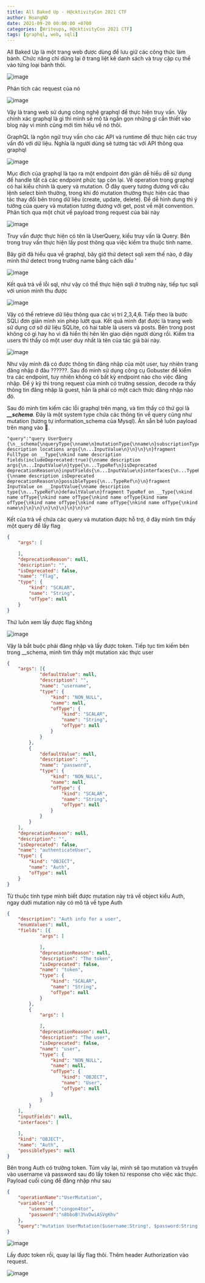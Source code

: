 ```yaml
---
title: All Baked Up - H@cktivityCon 2021 CTF
author: HoangND
date: 2021-09-20 00:00:00 +0700
categories: [Writeups, H@cktivityCon 2021 CTF]
tags: [graphql, web, sqli]
---
```


All Baked Up là một trang web được dùng để lưu giữ các công thức làm bánh. Chức năng chỉ dừng lại ở trang liệt kê danh sách và truy cập cụ thể vào từng loại bánh thôi.

![image](https://user-images.githubusercontent.com/61985236/133925541-93711063-56f1-4c48-b1f3-5e0f20b560de.png)

Phân tích các request của nó

![image](https://user-images.githubusercontent.com/61985236/133925563-52393185-11ed-428f-b5a7-61f1220ebd08.png)

Vậy là trang web sử dụng công nghệ graphql để thực hiện truy vấn. Vậy chính xác graphql là gì thì mình sẽ mô tả ngắn gọn những gì cần thiết vào blog này vì mình cũng mới tìm hiểu về nó thôi.

GraphQL là ngôn ngữ truy vấn cho các API và runtime để thực hiện các truy vấn đó với dữ liệu. Nghĩa là người dùng sẽ tương tác với API thông qua graphql

![image](https://user-images.githubusercontent.com/61985236/133925714-1ee62ce8-a70a-4019-a78f-4c3ecdae1b7f.png)

Mục đích của graphql là tạo ra một endpoint đơn giản dễ hiểu dễ sử dụng để handle tất cả các endpoint phức tạp còn lại. Về operation trong graphql có hai kiểu chính là query và mutation. Ở đây query tương đương với câu lệnh select bình thường, trong khi đó mutation thường thực hiện các thao tác thay đổi bên trong dữ liệu (create, update, delete). Để dễ hình dung thì ý tưởng của query và mutation tương đương với get, post về mặt convention. Phân tích qua một chút về payload trong request của bài này

![image](https://user-images.githubusercontent.com/61985236/133934054-76bb9e49-8592-4310-a4eb-baebd4d71696.png)

Truy vấn được thực hiện có tên là UserQuery, kiểu truy vấn là Query. Bên trong truy vấn thực hiện lấy post thông qua việc kiểm tra thuộc tính name. 

Bây giờ đã hiểu qua về graphql, bây giờ thử detect sqli xem thế nào, ở đây mình thử detect trong trường name bằng cách dấu '

![image](https://user-images.githubusercontent.com/61985236/133933080-d15d081d-77d7-411c-b215-6b2736c059f7.png)

Kết quả trả về lỗi sql, như vậy có thể thực hiện sqli ở trường này, tiếp tục sqli với union mình thu được 

![image](https://user-images.githubusercontent.com/61985236/133933095-0124a2d0-899e-4fe1-b71d-4c1eaa21f7f8.png)

Vậy có thể retrieve dữ liệu thông qua các vị trí 2,3,4,6. Tiếp theo là bước SQLi đơn giản mình xin phép lướt qua. Kết quả mình đạt được là trang web sử dụng cơ sở dữ liệu 
SQLite, có hai table là users và posts. Bên trong post không có gì hay ho vì đã hiển thị hên lên giao diện người dùng rồi. Kiểm tra users thì thấy có một user duy nhất là tên của tác giả bài này.

![image](https://user-images.githubusercontent.com/61985236/133933222-431f5016-d59a-45c7-8852-e1eccdfec423.png)

Như vậy mình đã có được thông tin đăng nhập của một user, tuy nhiên trang đăng nhập ở đâu ??????. Sau đó mình sử dụng công cụ Gobuster để kiểm tra các endpoint, tuy nhiên không có bất kỳ endpoint nào cho việc đăng nhập. Để ý kỹ thì trong request của mình có trường session, decode ra thấy thông tin đăng nhập là guest, hẳn là phải có một cách thức đăng nhập nào đó. 

Sau đó mình tìm kiếm các lỗi graphql trên mạng, và tìm thấy có thứ gọi là ***__schema***. Đây là một system type chứa các thông tin về query cũng như mutation (tương tự information_schema của Mysql). Ăn sẵn bê luôn payload trên mạng vào 🙏.

```
"query":"query UserQuery {\n__schema{\nqueryType{\nname\n}mutationType{\nname\n}subscriptionType{\nname\n}types{\n...FullType\n}directives{\nname description locations args{\n...InputValue\n}\n}\n}\n}fragment FullType on __Type{\nkind name description fields(includeDeprecated:true){\nname description args{\n...InputValue\n}type{\n...TypeRef\n}isDeprecated deprecationReason\n}inputFields{\n...InputValue\n}interfaces{\n...TypeRef\n}enumValues(includeDeprecated:true){\nname description isDeprecated deprecationReason\n}possibleTypes{\n...TypeRef\n}\n}fragment InputValue on __InputValue{\nname description type{\n...TypeRef\n}defaultValue\n}fragment TypeRef on __Type{\nkind name ofType{\nkind name ofType{\nkind name ofType{kind name ofType{\nkind name ofType{\nkind name ofType{\nkind name ofType{\nkind name\n}\n}\n}\n}\n}\n}\n}\n}\n"
```

Kết của trả về chứa các query và mutation được hỗ trợ, ở đây mình tìm thấy một query để lấy flag

```json
{
    "args": [

    ],
    "deprecationReason": null,
    "description": "",
    "isDeprecated": false,
    "name": "flag",
    "type": {
        "kind": "SCALAR",
        "name": "String",
        "ofType": null
    }
}
```

Thử luôn xem lấy được flag không

![image](https://user-images.githubusercontent.com/61985236/133935015-97c01c93-ca91-41e5-b4be-7ef49bc4448b.png)

Vậy là bắt buộc phải đăng nhập và lấy được token. Tiếp tục tìm kiếm bên trong __schema, mình tìm thấy một mutation xác thực user

```json
{
    "args": [{
            "defaultValue": null,
            "description": "",
            "name": "username",
            "type": {
                "kind": "NON_NULL",
                "name": null,
                "ofType": {
                    "kind": "SCALAR",
                    "name": "String",
                    "ofType": null
                }
            }
        },
        {
            "defaultValue": null,
            "description": "",
            "name": "password",
            "type": {
                "kind": "NON_NULL",
                "name": null,
                "ofType": {
                    "kind": "SCALAR",
                    "name": "String",
                    "ofType": null
                }
            }
        }
    ],
    "deprecationReason": null,
    "description": "",
    "isDeprecated": false,
    "name": "authenticateUser",
    "type": {
        "kind": "OBJECT",
        "name": "Auth",
        "ofType": null
    }
}
```

Từ thuộc tính type mình biết được mutation này trả về object kiểu Auth, ngay dưới mutation này có mô tả về type Auth

```json
{
    "description": "Auth info for a user",
    "enumValues": null,
    "fields": [{
            "args": [

            ],
            "deprecationReason": null,
            "description": "The token",
            "isDeprecated": false,
            "name": "token",
            "type": {
                "kind": "SCALAR",
                "name": "String",
                "ofType": null
            }
        },
        {
            "args": [

            ],
            "deprecationReason": null,
            "description": "The user",
            "isDeprecated": false,
            "name": "user",
            "type": {
                "kind": "NON_NULL",
                "name": null,
                "ofType": {
                    "kind": "OBJECT",
                    "name": "User",
                    "ofType": null
                }
            }
        }
    ],
    "inputFields": null,
    "interfaces": [

    ],
    "kind": "OBJECT",
    "name": "Auth",
    "possibleTypes": null
}
```

Bên trong Auth có trường token. Túm váy lại, mình sẽ tạo mutation và truyền vào username và password sau đó lấy token từ response cho việc xác thực. Payload cuối cùng để đăng nhập như sau

```json
{
    "operationName":"UserMutation",
    "variables":{
        "username":"congon4tor",
        "password":"n8bboB!3%vDwiASVgKhv"
    },
    "query":"mutation UserMutation($username:String!, $password:String!) {\nauthenticateUser(username:$username, password:$password){\ntoken\n}\n}\n"
}
```

![image](https://user-images.githubusercontent.com/61985236/133935169-31320782-26f9-4823-bbce-9c3d0748748f.png)

Lấy được token rồi, quay lại lấy flag thôi. Thêm header Authorization vào request.

![image](https://user-images.githubusercontent.com/61985236/133935205-e255e120-76dd-4dec-baa9-fd5c61c4167a.png)



